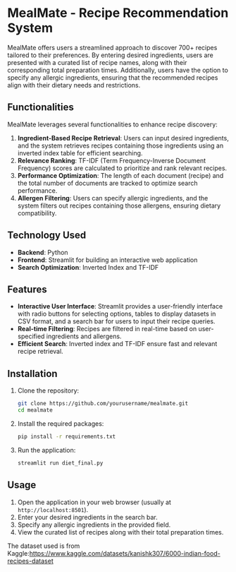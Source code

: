 # MealMate - Recipe Recommendation System

MealMate offers users a streamlined approach to discover 700+ recipes tailored to their preferences. By entering desired ingredients, users are presented with a curated list of recipe names, along with their corresponding total preparation times. Additionally, users have the option to specify any allergic ingredients, ensuring that the recommended recipes align with their dietary needs and restrictions.

## Functionalities

MealMate leverages several functionalities to enhance recipe discovery:

1. **Ingredient-Based Recipe Retrieval**: Users can input desired ingredients, and the system retrieves recipes containing those ingredients using an inverted index table for efficient searching.
2. **Relevance Ranking**: TF-IDF (Term Frequency-Inverse Document Frequency) scores are calculated to prioritize and rank relevant recipes.
3. **Performance Optimization**: The length of each document (recipe) and the total number of documents are tracked to optimize search performance.
4. **Allergen Filtering**: Users can specify allergic ingredients, and the system filters out recipes containing those allergens, ensuring dietary compatibility.

## Technology Used

- **Backend**: Python
- **Frontend**: Streamlit for building an interactive web application
- **Search Optimization**: Inverted Index and TF-IDF

## Features

- **Interactive User Interface**: Streamlit provides a user-friendly interface with radio buttons for selecting options, tables to display datasets in CSV format, and a search bar for users to input their recipe queries.
- **Real-time Filtering**: Recipes are filtered in real-time based on user-specified ingredients and allergens.
- **Efficient Search**: Inverted index and TF-IDF ensure fast and relevant recipe retrieval.

## Installation

1. Clone the repository:
    ```bash
    git clone https://github.com/yourusername/mealmate.git
    cd mealmate
    ```

2. Install the required packages:
    ```bash
    pip install -r requirements.txt
    ```

3. Run the application:
    ```bash
    streamlit run diet_final.py
    ```

## Usage

1. Open the application in your web browser (usually at `http://localhost:8501`).
2. Enter your desired ingredients in the search bar.
3. Specify any allergic ingredients in the provided field.
4. View the curated list of recipes along with their total preparation times.

The dataset used is from Kaggle:https://www.kaggle.com/datasets/kanishk307/6000-indian-food-recipes-dataset
